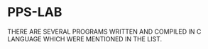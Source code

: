 # PPS-LAB
THERE ARE SEVERAL PROGRAMS WRITTEN AND COMPILED IN C LANGUAGE WHICH WERE MENTIONED IN THE LIST.

